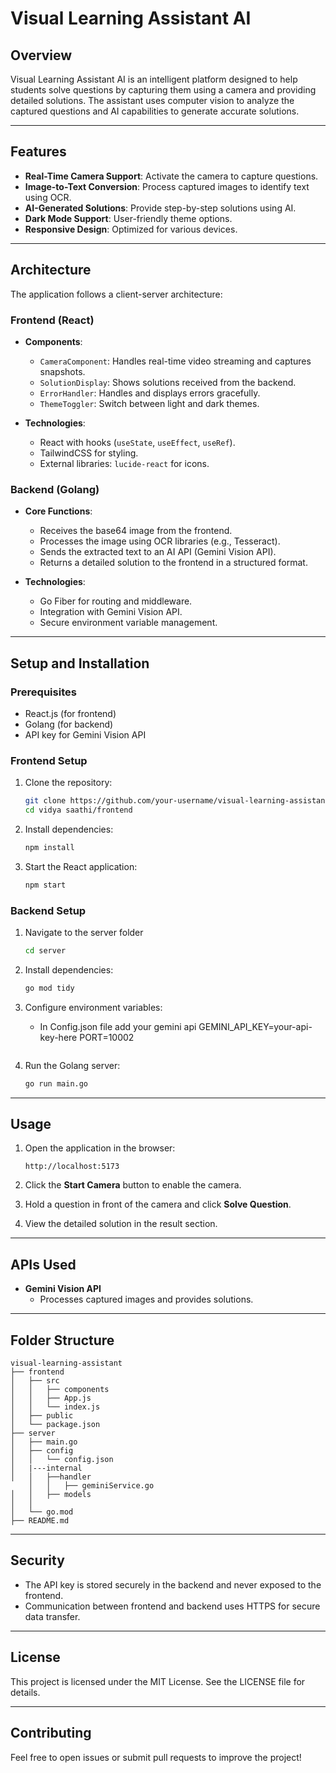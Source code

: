 # Visual Learning Assistant AI

## Overview
Visual Learning Assistant AI is an intelligent platform designed to help students solve questions by capturing them using a camera and providing detailed solutions. The assistant uses computer vision to analyze the captured questions and AI capabilities to generate accurate solutions.

---

## Features

- **Real-Time Camera Support**: Activate the camera to capture questions.
- **Image-to-Text Conversion**: Process captured images to identify text using OCR.
- **AI-Generated Solutions**: Provide step-by-step solutions using AI.
- **Dark Mode Support**: User-friendly theme options.
- **Responsive Design**: Optimized for various devices.

---

## Architecture

The application follows a client-server architecture:

### Frontend (React)
- **Components**:
  - `CameraComponent`: Handles real-time video streaming and captures snapshots.
  - `SolutionDisplay`: Shows solutions received from the backend.
  - `ErrorHandler`: Handles and displays errors gracefully.
  - `ThemeToggler`: Switch between light and dark themes.

- **Technologies**:
  - React with hooks (`useState`, `useEffect`, `useRef`).
  - TailwindCSS for styling.
  - External libraries: `lucide-react` for icons.

### Backend (Golang)
- **Core Functions**:
  - Receives the base64 image from the frontend.
  - Processes the image using OCR libraries (e.g., Tesseract).
  - Sends the extracted text to an AI API (Gemini Vision API).
  - Returns a detailed solution to the frontend in a structured format.

- **Technologies**:
  - Go Fiber for routing and middleware.
  - Integration with Gemini Vision API.
  - Secure environment variable management.

---

## Setup and Installation

### Prerequisites
- React.js (for frontend)
- Golang (for backend)
- API key for Gemini Vision API

### Frontend Setup

1. Clone the repository:
   ```bash
   git clone https://github.com/your-username/visual-learning-assistant.git
   cd vidya saathi/frontend
   ```

2. Install dependencies:
   ```bash
   npm install
   ```

3. Start the React application:
   ```bash
   npm start
   ```

### Backend Setup

1. Navigate to the server folder
   ```bash
   cd server
   ```

2. Install dependencies:
   ```bash
   go mod tidy
   ```

3. Configure environment variables:
   - In Config.json file add your gemini api
     GEMINI_API_KEY=your-api-key-here
     PORT=10002
     ```

4. Run the Golang server:
   ```bash
   go run main.go
   ```

---

## Usage

1. Open the application in the browser:
   ```
   http://localhost:5173
   ```

2. Click the **Start Camera** button to enable the camera.
3. Hold a question in front of the camera and click **Solve Question**.
4. View the detailed solution in the result section.

---

## APIs Used
- **Gemini Vision API**
  - Processes captured images and provides solutions.

---

## Folder Structure

```
visual-learning-assistant
├── frontend
│   ├── src
│   │   ├── components
│   │   ├── App.js
│   │   └── index.js
│   ├── public
│   └── package.json
├── server
│   ├── main.go
│   ├── config
│   │   └── config.json
│   |---internal
│   │   ├──handler
    │   │   ├── geminiService.go
│   │   ├── models
│   │     
│   └── go.mod
├── README.md
```

---

## Security
- The API key is stored securely in the backend and never exposed to the frontend.
- Communication between frontend and backend uses HTTPS for secure data transfer.

---

## License
This project is licensed under the MIT License. See the LICENSE file for details.

---

## Contributing
Feel free to open issues or submit pull requests to improve the project!
